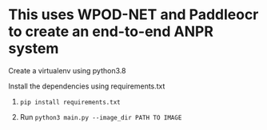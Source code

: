 <h1>This uses WPOD-NET and Paddleocr to create an end-to-end ANPR system</h1>
<p>Create a virtualenv using python3.8</p>
<p>Install the dependencies using requirements.txt</p>

1. ```pip install requirements.txt```

2. Run ```python3 main.py --image_dir PATH TO IMAGE```
